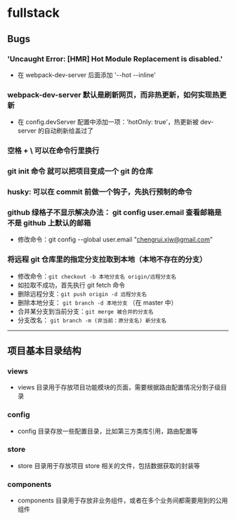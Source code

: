 # fullstack

## Bugs

### 'Uncaught Error: [HMR] Hot Module Replacement is disabled.'

- 在 webpack-dev-server 后面添加 '--hot --inline'

### webpack-dev-server 默认是刷新网页，而非热更新，如何实现热更新

- 在 config.devServer 配置中添加一项：'hotOnly: true'，热更新被 dev-server 的自动刷新给盖过了

### 空格 + \ 可以在命令行里换行

### git init 命令 就可以把项目变成一个 git 的仓库

### husky: 可以在 commit 前做一个钩子，先执行预制的命令

### github 绿格子不显示解决办法： git config user.email 查看邮箱是不是 github 上默认的邮箱

- 修改命令：git config --global user.email "chengrui.xjw@gmail.com"

### 将远程 git 仓库里的指定分支拉取到本地（本地不存在的分支）

- 修改命令：`git checkout -b 本地分支名 origin/远程分支名`
- 如拉取不成功，首先执行 git fetch 命令
- 删除远程分支：`git push origin -d 远程分支名`
- 删除本地分支： `git branch -d 本地分支` （在 master 中）
- 合并某分支到当前分支：`git merge 被合并的分支名`
- 分支改名： `git branch -m (非当前：原分支名) 新分支名`

---

## 项目基本目录结构

### views

- views 目录用于存放项目功能模块的页面，需要根据路由配置情况分割子级目录

### config

- config 目录存放一些配置目录，比如第三方类库引用，路由配置等

### store

- store 目录用于存放项目 store 相关的文件，包括数据获取的封装等

### components

- components 目录用于存放非业务组件，或者在多个业务间都需要用到的公用组件
